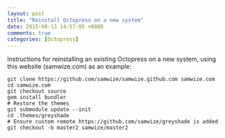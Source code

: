 ```yaml
---
layout: post
title: "Reinstall Octopress on a new system"
date: 2015-08-13 14:57:05 +0800
comments: true
categories: [Octopress]
---
```


Instructions for reinstalling an existing Octopress on a new system, using this website (samwize.com) as an example:

<!-- more -->

    git clone https://github.com/samwize/samwize.github.com samwize.com
    cd samwize.com
    git checkout source
    gem install bundler
    # Restore the themes
    git submodule update --init
    cd .themes/greyshade
    # Ensure custom remote https://github.com/samwize/greyshade is added
    git checkout -b master2 samwize/master2

